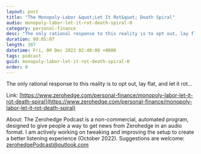 ```yaml
---
layout: post
title: "The Monopoly-Labor &quot;Let It Rot&quot; Death Spiral"
audio: monopoly-labor-let-it-rot-death-spiral-0
category: personal-finance
desc: "The only rational response to this reality is to opt out, lay flat, and let it rot..."
duration: 00:05:07
length: 307
datetime: Fri, 09 Dec 2022 02:40:00 +0000
tags: podcast
guid: monopoly-labor-let-it-rot-death-spiral-0
order: 0
---
```

The only rational response to this reality is to opt out, lay flat, and let it rot...

Link: [https://www.zerohedge.com/personal-finance/monopoly-labor-let-it-rot-death-spiral](https://www.zerohedge.com/personal-finance/monopoly-labor-let-it-rot-death-spiral)

About: The Zerohedge Podcast is a non-commercial, automated program, designed to give people a way to get news from Zerohedge in an audio format.  I am actively working on tweaking and improving the setup to create a better listening experience (October 2022).  Suggestions are welcome: [zerohedgePodcast@outlook.com](mailto:zerohedgePodcast@outlook.com)